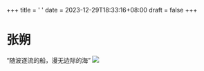 +++
title = ' '
date = 2023-12-29T18:33:16+08:00
draft = false
+++
# 张朔
“随波逐流的船，漫无边际的海”
![](/home/ailin/qqimage/ti.png)
